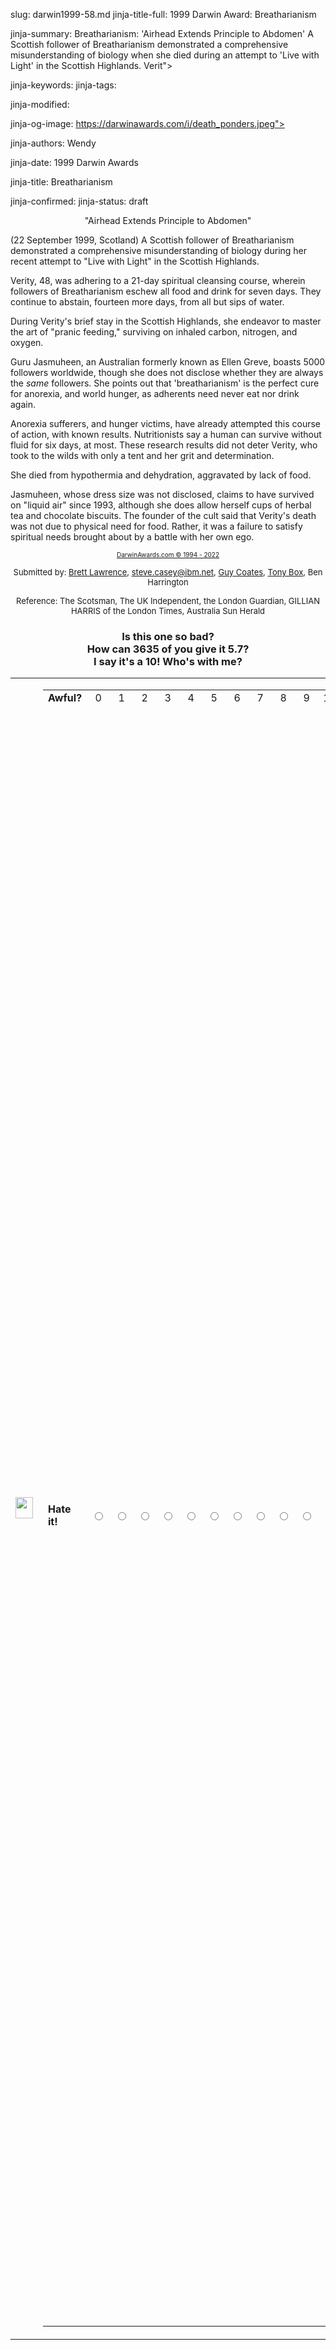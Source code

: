 slug: darwin1999-58.md
jinja-title-full: 1999 Darwin Award: Breatharianism

jinja-summary: Breatharianism: 'Airhead Extends Principle to Abdomen' A Scottish follower of Breatharianism demonstrated a comprehensive misunderstanding of biology when she died during an attempt to 'Live with Light' in the Scottish Highlands. Verit">

jinja-keywords:
jinja-tags:

jinja-modified:

jinja-og-image: https://darwinawards.com/i/death_ponders.jpeg">

jinja-authors: Wendy

jinja-date: 1999 Darwin Awards


jinja-title: Breatharianism


jinja-confirmed:
jinja-status: draft
<CENTER>
"Airhead Extends Principle to Abdomen"
</CENTER>

(22 September 1999, Scotland) A Scottish
follower of Breatharianism demonstrated a comprehensive misunderstanding of
biology during her recent attempt to "Live with Light" in the Scottish
Highlands.

Verity, 48, was adhering to a 21-day spiritual cleansing course, wherein
followers of Breatharianism eschew all food and drink for seven days. They
continue to abstain, fourteen more days, from all but sips of water.

During Verity's brief stay in the Scottish Highlands, she endeavor to
master the art of "pranic feeding," surviving on inhaled carbon, nitrogen,
and oxygen.

Guru Jasmuheen, an Australian formerly known as Ellen Greve, boasts 5000
followers worldwide, though she does not disclose whether they are always
the <I>same</I> followers. She points out that 'breatharianism' is the
perfect cure for anorexia, and world hunger, as adherents need never eat nor
drink again.

Anorexia sufferers, and hunger victims, have already attempted this course
of action, with known results. Nutritionists say a human can survive
without fluid for six days, at most. These research results did not deter
Verity, who took to the wilds with only a tent and her grit and determination.

She died from hypothermia and dehydration, aggravated by lack of food.

Jasmuheen, whose dress size was not disclosed, claims to have survived on
"liquid air" since 1993, although she does allow herself cups of herbal tea
and chocolate biscuits.	 The founder of the cult said that Verity's death
was not due to physical need for food.	Rather, it was a failure to satisfy
spiritual needs brought about by a battle with her own ego.<!-- Verity Linn
(or Lynn), 49 (or 48) -->

<P align="center"><FONT size="-7"><A
HREF="http://darwinawards.com/misc/copyright.html">DarwinAwards.com &copy; 1994 - 2022</A></FONT>
<P align="center"><FONT size="-1">Submitted by: <A href="mailto:REMOVE-trayl@ahriman.org.uk">Brett Lawrence</A>, <A href="mailto:REMOVE-steve.casey@ibm.net">steve.casey@ibm.net</A>, <A href="mailto:REMOVE-gcoates@pugh.bip.bham.ac.uk">Guy Coates</A>, <A href="mailto:REMOVE-tony@box33.freeserve.co.uk">Tony Box</A>, Ben Harrington</FONT></P>
<P align="center"><FONT size="-1">Reference: The Scotsman, The UK Independent, the London Guardian, GILLIAN HARRIS of the London Times, Australia Sun Herald </FONT></P>

<H3 align=center>Is this one so bad?<BR><B>How can 3635 of you give it
5.7?</B><BR>I say it's a <B>10!</B> Who's with me?

<!-- begin ranking block -->
<FORM action="/cgi/vote.pl" method="GET">
<TABLE border=0 background="/i/bgmain.jpg" cellpadding=5 cellspacing=0>
<TR>
<TD>
<IMG src="/i/point12.gif" border=0 width="28" height="34">
</TD>
<TD>
<TABLE border=0 background="" cellpadding=0 cellspacing=0>
<TR>
<TD align=left><B>Awful?</B></TD>
<TD align=center>0</TD>
<TD align=center>1</TD>
<TD align=center>2</TD>
<TD align=center>3</TD>
<TD align=center>4</TD>
<TD align=center>5</TD>
<TD align=center>6</TD>
<TD align=center>7</TD>
<TD align=center>8</TD>
<TD align=center>9</TD>
<TD align=center>10</TD>
<TD align=right><B>Great?</B></TD>
</TR>
<TR>
<TD align=left><B>Hate it!</B></TD>
<TD align=center><INPUT type="radio" name="votevalue" value="0"></TD>
<TD align=center><INPUT type="radio" name="votevalue" value="1"></TD>
<TD align=center><INPUT type="radio" name="votevalue" value="2"></TD>
<TD align=center><INPUT type="radio" name="votevalue" value="3"></TD>
<TD align=center><INPUT type="radio" name="votevalue" value="4"></TD>
<TD align=center><INPUT type="radio" name="votevalue" value="5"></TD>
<TD align=center><INPUT type="radio" name="votevalue" value="6"></TD>
<TD align=center><INPUT type="radio" name="votevalue" value="7"></TD>
<TD align=center><INPUT type="radio" name="votevalue" value="8"></TD>
<TD align=center><INPUT type="radio" name="votevalue" value="9"></TD>
<TD align=center><INPUT type="radio" name="votevalue" value="10"></TD>
<TD align=right><B>Love it!</B></TD>
<TD>
<IMG src="/i/point13.gif" border=0 width="28" height="34">
<INPUT type="submit" value="Vote on this Darwin Award!">
</FORM>
<!-- end ranking block -->
</H2>
<TABLE width=95% border=0 cellpadding=10 bgcolor=efefef>
<TD>
<P><FONT size="-1"><FONT face="Verdana, Arial, Helvetica, sans-serif">&quot;There are so many benefits to being free
from&nbsp;the&nbsp;addiction&nbsp;of&nbsp;food.&quot;</FONT></FONT><BR>
<A href="https://www.amazon.com/exec/obidos/ASIN/3929512351/darwinawards"><IMG src="https://images-na.ssl-images-amazon.com/images/I/51XYT0X73TL._SX293_BO1,204,203,200_.jpg" width="80" height="140" border="1" align="right"><B><FONT size="+1"><I>Jasmueen's &quot;Living on Light&quot;</I></FONT></B></A><B><BR>
</B>&quot;The source of nourishment for the new millenium.&quot; Hah! The book blurb says all you need to know about Guru Ellen Greve. &quot;The Australian author Jasmuheen has not eaten any food for 5 years. Breatharians get nourished from the Universal Life Force. This book describes a special <FONT size="-1">21</FONT>-day process to convert the body.&quot; <FONT size="-1"></FONT></P>
<P>Then some publicist jazzed up the description, and the sequel was suddenly a self-help book. <FONT face="Verdana, Arial, Helvetica, sans-serif" size="-1">&quot;A manual for personal self empowerment and self mastery, filled with channeled guidance from Jasmuheen and the Ascended Ones&quot;<BR>
</FONT><FONT size="-1">[<A href="https://www.amazon.com/exec/obidos/ASIN/3929512351/darwinawards">The first book.</A>]
&nbsp;[<A href="https://www.amazon.com/exec/obidos/ASIN/392951236X/darwinawards">The cleaned-up version.</A>]</FONT></P>
<TABLE width=95% border=0 cellpadding=10 bgcolor=efefef>
<TD>
<P><I><A href="https://www.amazon.com/exec/obidos/ASIN/0446603414/darwinawards" target="_self"><IMG src="https://images-na.ssl-images-amazon.com/images/I/51JSANMHWML.jpg" width="80" height="140" border="1" align="right"></A><B><A href="https://www.amazon.com/exec/obidos/ASIN/0446603414/darwinawards">I liked Starvation Heights</A>, </B>the true story of two heiresses and the woman who duped them into fasting for 54 days. </I>One sister, skeletally thin even months after her release, survived to prosecute the murderess who professed a staunch belief in her own innocence. She went on to kill other victims after her release from jail, all the while maintaining that the &quot;traditional medical establishment&quot; wanted to discredit a woman. Astounding story, a few of the descriptions were squeamish (they were so thin their lips wouldn't close) and there are a few repetitious sections, but overall a well-deserved thumbs up. <I><BR>
<IMG src="/i/emoticon/up.gif" width="17" height="20">Darwin</I></P>

<!-- formerly email_a_friend pl -->

<DIV align="left"><A href="mailto:REMOVE-timjgreen2@yahoo.co.uk"><B>Tim Green</B></A><B> has an objection!</B><BR>
&quot;The Breatharianism story is against the spirit of Darwin Awards
While I reluctantly admit that the Scottish dimwit in the story is indeed deserving of a Darwin on merit, the Award highlights the mind-numbing stupidity of the living human being who gave her the idea. I don't think it's a good idea to let Darwin readers know about living idiots, since it undermines the underlying theory of the awards! Having had a brief look at her book from your link, her stupidity knows no limit, yet she is still alive.&nbsp;<A href="http://DarwinAwards.com/_NONODELETE_/critiques/000390.html">Discuss!</A>&quot;<BR>
<FONT size="-1">11/01/00</FONT>
</DIV>
<H2>


</H2>
</CENTER>

<!--#include file=nav_1999.html -->


